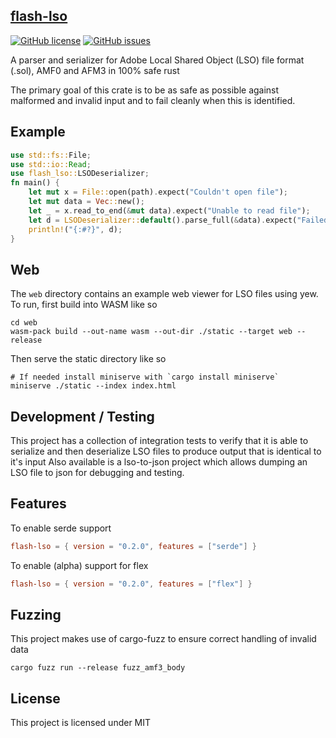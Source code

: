 ## [flash-lso](https://crates.io/crates/flash-lso)

[![GitHub license](https://img.shields.io/github/license/CUB3D/rust-sol)](https://github.com/CUB3D/rust-flash-lso/blob/master/LICENSE)
[![GitHub issues](https://img.shields.io/github/issues/CUB3D/rust-sol)](https://github.com/CUB3D/rust-flash-lso/issues)

A parser and serializer for Adobe Local Shared Object (LSO) file format (.sol), AMF0 and AFM3 in 100% safe rust

The primary goal of this crate is to be as safe as possible against malformed and invalid input and to fail cleanly when this is identified.

## Example
```rust
use std::fs::File;
use std::io::Read;
use flash_lso::LSODeserializer;
fn main() {
    let mut x = File::open(path).expect("Couldn't open file");
    let mut data = Vec::new();
    let _ = x.read_to_end(&mut data).expect("Unable to read file");
    let d = LSODeserializer::default().parse_full(&data).expect("Failed to parse lso file");
    println!("{:#?}", d);
}
``` 

## Web
The ```web``` directory contains an example web viewer for LSO files using yew. To run, first build into WASM like so
```shell script
cd web
wasm-pack build --out-name wasm --out-dir ./static --target web --release
```
Then serve the static directory like so
```shell script
# If needed install miniserve with `cargo install miniserve`
miniserve ./static --index index.html
```

## Development / Testing
This project has a collection of integration tests to verify that it is able to serialize and then deserialize LSO files to produce output that is identical to it's input
Also available is a lso-to-json project which allows dumping an LSO file to json for debugging and testing.

## Features
To enable serde support
```toml
flash-lso = { version = "0.2.0", features = ["serde"] }
```
To enable (alpha) support for flex
 ```toml
 flash-lso = { version = "0.2.0", features = ["flex"] }
```

## Fuzzing
This project makes use of cargo-fuzz to ensure correct handling of invalid data
```
cargo fuzz run --release fuzz_amf3_body
```

## License
This project is licensed under MIT
